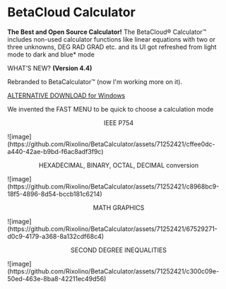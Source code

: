 <h1>BetaCloud Calculator</h1>

**The Best and Open Source Calculator!**
The BetaCloud® Calculator™ includes non-used calculator functions like linear equations with two or three unknowns, DEG RAD GRAD etc. and its UI got refreshed from light mode to dark and blue* mode

WHAT’S NEW? **(Version 4.4)**

Rebranded to BetaCalculator™ (now I'm working more on it).

<a href="https://mega.nz/file/czgi2R4A#47ySwip0w43LT8AV6vxlaocGPIv1i8_xBK3NedAY9Mg">ALTERNATIVE DOWNLOAD for Windows</a>


We invented the FAST MENU to be quick to choose a calculation mode

<p align="center">IEEE P754</p>
![image](https://github.com/Rixolino/BetaCalculator/assets/71252421/cffee0dc-a440-42ae-b9bd-f6ac8adf3f9c)

<p align="center">HEXADECIMAL, BINARY, OCTAL, DECIMAL conversion</p>
![image](https://github.com/Rixolino/BetaCalculator/assets/71252421/c8968bc9-18f5-4896-8d54-bccb181c6214)

<p align="center">MATH GRAPHICS</p>
![image](https://github.com/Rixolino/BetaCalculator/assets/71252421/67529271-d0c9-4179-a368-8a132cdf68c4)

<p align="center">SECOND DEGREE INEQUALITIES</p>
![image](https://github.com/Rixolino/BetaCalculator/assets/71252421/c300c09e-50ed-463e-8ba8-42211ec49d56)

